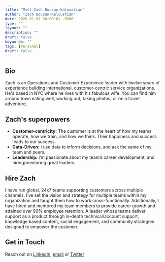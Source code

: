 ```yaml
---
title: "Meet Zach Bouzan-Kaloustian"
author: "Zach Bouzan-Kaloustian"
date: 2020-01-01 00:00:01 -0500
type: ""
layout: ""
description: ""
draft: false
keywords: ""
tags: [Personal]
draft: false
---
```




## Bio
Zach is an Operations and Customer Experience leader with twelve years of experience building international, customer-centric service organizations. He's based in NYC where he lives with his fabulous wife. You can find him around town eating well, working out, taking photos, or on a travel adventure.

## Zach's superpowers

* **Customer-centricity:** The customer is at the heart of how my teams operate, how we train, and how we think. Their happiness and success leads to our success.
* **Data-Driven:** I use data to inform decisions, and ask the same of my team and peers.
* **Leadership:** I’m passionate about my team’s career development, and hiring/mentoring great leaders.

## Hire Zach
I have run global, 24x7 teams supporting customers across multiple channels. I’ve set the vision and strategy for multiple teams within my organization and taught them how to work cross-functionally. Additionally, I have hired and mentored my team members to provide career growth and attained over 90% employee retention. A leader whose teams deliver support as a product through in-depth technical/account support, knowledge based content, social engagement, and community strategies designed to empower the customer.

## Get in Touch
Reach out on [LinkedIn](https://www.linkedin.com/in/zacharybk), [email](mailto:zacharybk@gmail.com) or [Twitter](https://twitter.com/zacharybk)
